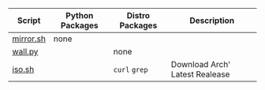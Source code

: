 | Script | Python Packages | Distro Packages | Description
| - | - | - | - |
| [mirror.sh](/mirror.sh) | none ||
| [wall.py](/wall.py) || none |
| [iso.sh](/iso.sh) || `curl` `grep`| Download Arch' Latest Realease
